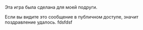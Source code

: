 Эта игра была сделана для моей подруги.

Если вы видите это сообщение в публичном доступе, значит поздравление удалось.
fdsfdsf